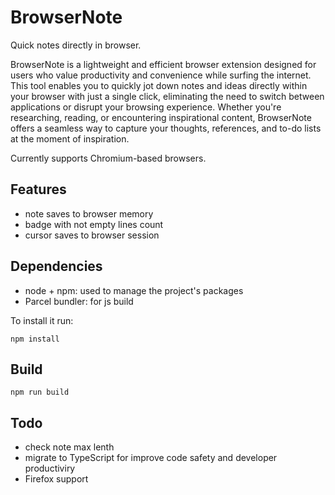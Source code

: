# BrowserNote

Quick notes directly in browser.

BrowserNote is a lightweight and efficient browser extension designed for users who value productivity and convenience while surfing the internet. This tool enables you to quickly jot down notes and ideas directly within your browser with just a single click, eliminating the need to switch between applications or disrupt your browsing experience. Whether you're researching, reading, or encountering inspirational content, BrowserNote offers a seamless way to capture your thoughts, references, and to-do lists at the moment of inspiration.

Currently supports Chromium-based browsers.

## Features

* note saves to browser memory
* badge with not empty lines count
* cursor saves to browser session

## Dependencies

* node + npm: used to manage the project's packages
* Parcel bundler: for js build

To install it run:
```
npm install
```

## Build

```
npm run build
```

## Todo

* check note max lenth
* migrate to TypeScript for improve code safety and developer productiviry
* Firefox support
